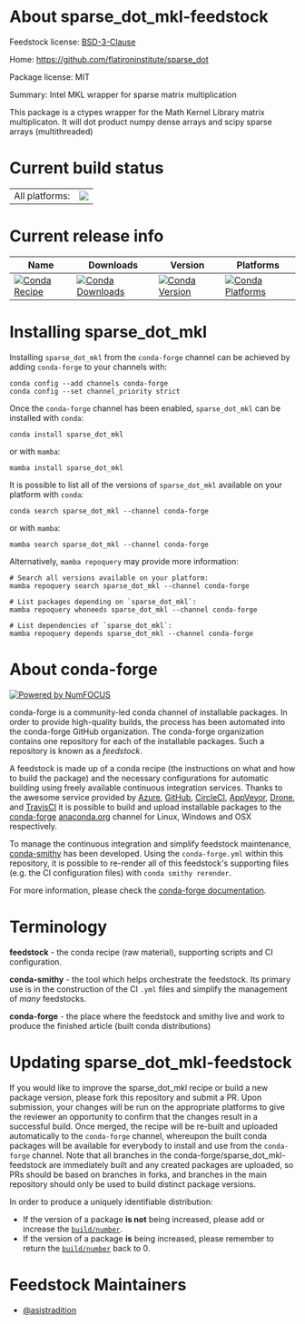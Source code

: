About sparse_dot_mkl-feedstock
==============================

Feedstock license: [BSD-3-Clause](https://github.com/conda-forge/sparse_dot_mkl-feedstock/blob/main/LICENSE.txt)

Home: https://github.com/flatironinstitute/sparse_dot

Package license: MIT

Summary: Intel MKL wrapper for sparse matrix multiplication

This package is a ctypes wrapper for the Math Kernel Library matrix multiplicaton.
It will dot product numpy dense arrays and scipy sparse arrays (multithreaded)


Current build status
====================


<table><tr><td>All platforms:</td>
    <td>
      <a href="https://dev.azure.com/conda-forge/feedstock-builds/_build/latest?definitionId=9517&branchName=main">
        <img src="https://dev.azure.com/conda-forge/feedstock-builds/_apis/build/status/sparse_dot_mkl-feedstock?branchName=main">
      </a>
    </td>
  </tr>
</table>

Current release info
====================

| Name | Downloads | Version | Platforms |
| --- | --- | --- | --- |
| [![Conda Recipe](https://img.shields.io/badge/recipe-sparse__dot__mkl-green.svg)](https://anaconda.org/conda-forge/sparse_dot_mkl) | [![Conda Downloads](https://img.shields.io/conda/dn/conda-forge/sparse_dot_mkl.svg)](https://anaconda.org/conda-forge/sparse_dot_mkl) | [![Conda Version](https://img.shields.io/conda/vn/conda-forge/sparse_dot_mkl.svg)](https://anaconda.org/conda-forge/sparse_dot_mkl) | [![Conda Platforms](https://img.shields.io/conda/pn/conda-forge/sparse_dot_mkl.svg)](https://anaconda.org/conda-forge/sparse_dot_mkl) |

Installing sparse_dot_mkl
=========================

Installing `sparse_dot_mkl` from the `conda-forge` channel can be achieved by adding `conda-forge` to your channels with:

```
conda config --add channels conda-forge
conda config --set channel_priority strict
```

Once the `conda-forge` channel has been enabled, `sparse_dot_mkl` can be installed with `conda`:

```
conda install sparse_dot_mkl
```

or with `mamba`:

```
mamba install sparse_dot_mkl
```

It is possible to list all of the versions of `sparse_dot_mkl` available on your platform with `conda`:

```
conda search sparse_dot_mkl --channel conda-forge
```

or with `mamba`:

```
mamba search sparse_dot_mkl --channel conda-forge
```

Alternatively, `mamba repoquery` may provide more information:

```
# Search all versions available on your platform:
mamba repoquery search sparse_dot_mkl --channel conda-forge

# List packages depending on `sparse_dot_mkl`:
mamba repoquery whoneeds sparse_dot_mkl --channel conda-forge

# List dependencies of `sparse_dot_mkl`:
mamba repoquery depends sparse_dot_mkl --channel conda-forge
```


About conda-forge
=================

[![Powered by
NumFOCUS](https://img.shields.io/badge/powered%20by-NumFOCUS-orange.svg?style=flat&colorA=E1523D&colorB=007D8A)](https://numfocus.org)

conda-forge is a community-led conda channel of installable packages.
In order to provide high-quality builds, the process has been automated into the
conda-forge GitHub organization. The conda-forge organization contains one repository
for each of the installable packages. Such a repository is known as a *feedstock*.

A feedstock is made up of a conda recipe (the instructions on what and how to build
the package) and the necessary configurations for automatic building using freely
available continuous integration services. Thanks to the awesome service provided by
[Azure](https://azure.microsoft.com/en-us/services/devops/), [GitHub](https://github.com/),
[CircleCI](https://circleci.com/), [AppVeyor](https://www.appveyor.com/),
[Drone](https://cloud.drone.io/welcome), and [TravisCI](https://travis-ci.com/)
it is possible to build and upload installable packages to the
[conda-forge](https://anaconda.org/conda-forge) [anaconda.org](https://anaconda.org/)
channel for Linux, Windows and OSX respectively.

To manage the continuous integration and simplify feedstock maintenance,
[conda-smithy](https://github.com/conda-forge/conda-smithy) has been developed.
Using the ``conda-forge.yml`` within this repository, it is possible to re-render all of
this feedstock's supporting files (e.g. the CI configuration files) with ``conda smithy rerender``.

For more information, please check the [conda-forge documentation](https://conda-forge.org/docs/).

Terminology
===========

**feedstock** - the conda recipe (raw material), supporting scripts and CI configuration.

**conda-smithy** - the tool which helps orchestrate the feedstock.
                   Its primary use is in the construction of the CI ``.yml`` files
                   and simplify the management of *many* feedstocks.

**conda-forge** - the place where the feedstock and smithy live and work to
                  produce the finished article (built conda distributions)


Updating sparse_dot_mkl-feedstock
=================================

If you would like to improve the sparse_dot_mkl recipe or build a new
package version, please fork this repository and submit a PR. Upon submission,
your changes will be run on the appropriate platforms to give the reviewer an
opportunity to confirm that the changes result in a successful build. Once
merged, the recipe will be re-built and uploaded automatically to the
`conda-forge` channel, whereupon the built conda packages will be available for
everybody to install and use from the `conda-forge` channel.
Note that all branches in the conda-forge/sparse_dot_mkl-feedstock are
immediately built and any created packages are uploaded, so PRs should be based
on branches in forks, and branches in the main repository should only be used to
build distinct package versions.

In order to produce a uniquely identifiable distribution:
 * If the version of a package **is not** being increased, please add or increase
   the [``build/number``](https://docs.conda.io/projects/conda-build/en/latest/resources/define-metadata.html#build-number-and-string).
 * If the version of a package **is** being increased, please remember to return
   the [``build/number``](https://docs.conda.io/projects/conda-build/en/latest/resources/define-metadata.html#build-number-and-string)
   back to 0.

Feedstock Maintainers
=====================

* [@asistradition](https://github.com/asistradition/)

